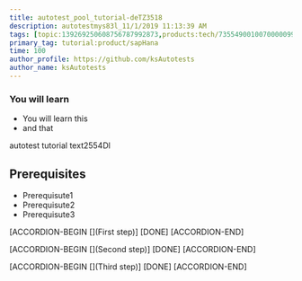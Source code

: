 ```yaml
---
title: autotest_pool_tutorial-deTZ3518
description: autotestmys83l_11/1/2019 11:13:39 AM
tags: [topic:139269250608756787992873,products:tech/73554900100700000996,tutorial:experience/advanced]
primary_tag: tutorial:product/sapHana
time: 100
author_profile: https://github.com/ksAutotests
author_name: ksAutotests
---
```

### You will learn
- You will learn this
- and that

autotest tutorial text2554Dl

## Prerequisites
- Prerequisute1
- Prerequisute2
- Prerequisute3

[ACCORDION-BEGIN [](First step)]
[DONE]
[ACCORDION-END]

[ACCORDION-BEGIN [](Second step)]
[DONE]
[ACCORDION-END]

[ACCORDION-BEGIN [](Third step)]
[DONE]
[ACCORDION-END]

